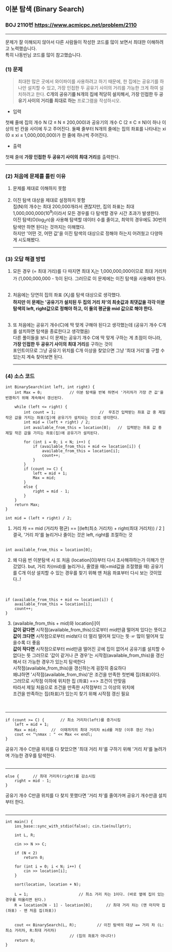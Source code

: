 ## 이분 탐색 (Binary Search)
### BOJ 2110번   <https://www.acmicpc.net/problem/2110>
<hr/>   

문제가 잘 이해되지 않아서 다른 사람들이 작성한 코드를 많이 보면서 최대한 이해하려고 노력했습니다.<br> 특히 나동빈님 코드를 많이 참고했습니다.      


### (1) 문제 ###   

> 최대한 많은 곳에서 와이파이를 사용하려고 하기 때문에, 한 집에는 공유기를 하나만 설치할 수 있고, 가장 인접한 두 공유기 사이의 거리를 가능한 크게 하여 설치하려고 한다.
> **C개의 공유기를 N개의 집에 적당히 설치해서, 가장 인접한 두 공유기 사이의 거리를 최대로 하는** 프로그램을 작성하시오.

* 입력  

첫째 줄에 집의 개수 N (2 ≤ N ≤ 200,000)과 공유기의 개수 C (2 ≤ C ≤ N)이 하나 이상의 빈 칸을 사이에 두고 주어진다. 둘째 줄부터 N개의 줄에는 집의 좌표를 나타내는 xi (0 ≤ xi ≤ 1,000,000,000)가 한 줄에 하나씩 주어진다.  

* 출력  

첫째 줄에 **가장 인접한 두 공유기 사이의 최대 거리**를 출력한다.<br>
<hr/>

### (2) 처음에 문제를 틀린 이유 ###  

1. 문제를 제대로 이해하지 못함<br><br>
2. 이진 탐색 대상을 제대로 설정하지 못함   
	집(N)의 개수는 최대 200,000개라서 괜찮지만, 집의 좌표는 최대 1,000,000,000(10<sup>9</sup>)이라서 모든 경우를 다 탐색할 경우 시간 초과가 발생한다.  
	이진 탐색(O(log<sub>2</sub>n)을 사용해 탐색할 데이터 수를 줄이고, 최악의 경우에도 30번의 탐색만 하면 된다는 것까지는 이해했다.   
  	하지만 '어떤 것, 어떤 값'을 이진 탐색의 대상으로 정해야 하는지 어려웠고 다양하게 시도해봤다.  <hr/>
  
   
   
### (3) 오답 해결 방법 ###  

1. 모든 경우 (= 최대 거리)를 다 따지면 최대 X<sub>i</sub>는 1,000,000,000이므로 최대 거리차가 (1,000,000,000 - 1)이 된다. 그러므로 이 문제에는 이진 탐색을 사용해야 한다.<br><br>
2. 처음에는 당연히 집의 좌표 (X<sub>i</sub>)를 탐색 대상으로 생각했다. <br> **하지만 이 문제는 '공유기가 설치된 두 집의 거리 차'의 최솟값과 최댓값을 
   각각 이분탐색의 left, right값으로 정해야 하고, 이 둘의 평균을 mid 값으로 해야 한다.**<br><br>
   
3. 또 처음에는 공유기 개수(C)에 딱 맞게 구해야 된다고 생각했는데 (공유기 개수 C개를 설치하면 탐색을 종료한다고 생각했음)   
      다른 풀이들을 보니 이 문제는 공유기 개수 C에 딱 맞게 구하는 게 초점이 아니라, **가장 인접한 두 공유기 사이의 최대 거리**를 구하는 것이  
      포인트이므로 그냥 공유기 위치를 C개 이상을 찾았으면 그냥 '최대 거리'를 구할 수 있는지 계속 찾아보면 된다.<br><hr/>

### (4) 소스 코드 ###  


```
int BinarySearch(int left, int right) {				
	int Max = 0;			// 이분 탐색을 반복 하면서 '거리차가 가장 큰 값'을 반환하기 위해 계속해서 갱신된다.					

	while (left <= right) {	
        int count = 1;					 //  무조건 입력받는 좌표 값 중 제일 작은 값을 가지는 좌표(집)에 공유기가 설치되는 것으로 생각한다. 
		int mid = (left + right) / 2;
		int available_from_this = location[0];	 //  입력받는 좌표 값 중 제일 작은 값을 가지는 좌표(집)에 공유기가 설치된다. 

		for (int i = 0; i < N; i++) {
			if (available_from_this + mid <= location[i]) {
				available_from_this = location[i];
				count++;
			}
		}
		if (count >= C) {		
			left = mid + 1;
			Max = mid;		
		}
		else {
			right = mid - 1;
		}
	}
	return Max;
}
```

```
int mid = (left + right) / 2;
```

1. 거리 차 ==  mid (거리차 평균) ==  [(left(최소 거리차) + right(최대 거리차)) / 2 ]
결국,  '거리 차'를 늘리거나 줄이는 것은
left, right를 조절하는 것<br><br>

```
int available_from_this = location[0];
```
2. 왜 다음 번 이분탐색 시 또 처음 (location[0])부터 다시 조사해햐하는가 이해가 안갔었다.
but, 거리 차(mid)를 늘리거나, 줄였을 때(=mid값을 조절했을 때) 공유기를 C개 이상 설치할 수 있는 경우를 찾기 위해
맨 처음 좌표부터 다시 보는 것이었다..!<br><br><br>

```
if (available_from_this + mid <= location[i]) {
	available_from_this = location[i];
	count++;
}
```

3. (available_from_this + mid)와 location[i]이   
**값이 같다면** 시작점(available_from_this)으로부터 mid만큼 떨어져 있다는 뜻이고<br>
**값이 크다면** 시작점으로부터 mid보다 더 멀리 떨어져 있다는 뜻   ☞ 많이 떨어져 있을수록 더 좋음<br>
**값이 작다면** 시작점으로부터 mid만큼 떨어진 곳에 집이 없어서 공유기를 설치할 수 없다는 뜻
그러므로 '값이 같거나 큰 경우'는 시작점(available_from_this)을 갱신해서 더 가능한 경우가 있는지 탐색한다<br>
시작점(available_from_this)을 갱신하는게 굉장히 중요하다<br>
왜냐하면 '시작점(available_from_this)'은 조건을 만족한 첫번째 집(좌표)이다.<br>
그러므로 시작점 이하에 위치한 집 (좌표) ==> 조건이 안맞음<br>
따라서 제일 처음으로 조건을 만족한 시작점부터 그 이상의 위치에<br>
조건을 만족하는 집(좌표)가 있는지 찾기 위해 시작점 갱신 필요<br><br><br>


<hr/>


```
if (count >= C) {		// 최소 거리차(left)를 증가시킴	
	left = mid + 1;
	Max = mid;		//  이때까지의 최대 거리차 mid를 저장 (이후 갱신 가능)
	cout << "\nmax : " << Max << endl;
}
```
공유기 개수 C만큼 위치를 다 찾았으면
'최대 거리 차'를 구하기 위해 '거리 차'를 늘려가며 가능한 경우를 탐색한다.<br><br>

<hr/>

```
else {		// 최대 거리차(right)를 감소시킴
	right = mid - 1;
}
```
공유기 개수 C만큼 위치를 다 찾지 못했다면
'거리 차'를 줄여가며 공유기 개수만큼 설치부터 한다.<br><br>

<hr/>



```
int main() {
    ios_base::sync_with_stdio(false); cin.tie(nullptr);
        
	int L, R;
    
	cin >> N >> C;
	
	if (N < 2)		
		return 0;   

	for (int i = 0; i < N; i++) {
		cin >> location[i];
	}

	sort(location, location + N);
	
	L = 1;						// 최소 거리 차는 1이다. (바로 옆에 집이 있는 경우를 떠올리면 된다.)
	R = location[N - 1] - location[0];		// 최대 거리 차는 (맨 마지막 집(좌표) - 맨 처음 집(좌표))
	

	cout << BinarySearch(L, R);			// 이진 탐색의 대상 == 거리 차 (L:최소 거리차, R:최대 거리차) 
							// (집의 좌표가 아니다!) 
	return 0;
}
```
